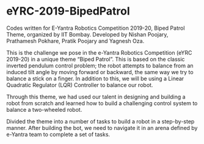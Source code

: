 # eYRC-2019-BipedPatrol

Codes written for E-Yantra Robotics Competition 2019-20, Biped Patrol Theme, organized by IIT Bombay. Developed by Nishan Poojary, Prathamesh Pokhare, Pratik Poojary and Yagnesh Oza.

This is the challenge we pose in the e-Yantra Robotics Competition (eYRC 2019-20) in a unique theme “Biped Patrol”. This is based on the classic inverted pendulum control problem; the robot attempts to balance from an induced tilt angle by moving forward or backward, the same way we try to balance a stick on a finger. In addition to this, we will be using a Linear Quadratic Regulator (LQR) Controller to balance our robot.

Through this theme, we had used our talent in designing and building a robot from scratch and learned how to build a challenging control system to balance a two-wheeled robot.

Divided the theme into a number of tasks to build a robot in a step-by-step manner. After building the bot, we need to navigate it in an arena defined by e-Yantra team to complete a set of tasks.
